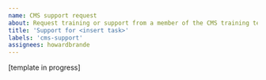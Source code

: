 ```yaml
---
name: CMS support request
about: Request training or support from a member of the CMS training team.
title: 'Support for <insert task>'
labels: 'cms-support'
assignees: howardbrande
---
```


[template in progress]
